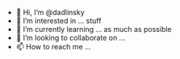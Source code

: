 - 👋 Hi, I’m @dadlinsky
- 👀 I’m interested in ... stuff
- 🌱 I’m currently learning ... as much as possible
- 💞️ I’m looking to collaborate on ...
- 📫 How to reach me ...

<!---
dadlinsky/dadlinsky is a ✨ special ✨ repository because its `README.md` (this file) appears on your GitHub profile.
You can click the Preview link to take a look at your changes.
--->

